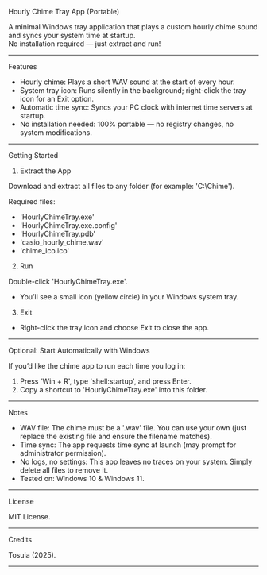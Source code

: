 Hourly Chime Tray App (Portable)

A minimal Windows tray application that plays a custom hourly chime sound and syncs your system time at startup.  
No installation required — just extract and run!

---

 Features

- Hourly chime: Plays a short WAV sound at the start of every hour.
- System tray icon: Runs silently in the background; right-click the tray icon for an Exit option.
- Automatic time sync: Syncs your PC clock with internet time servers at startup.
- No installation needed: 100% portable — no registry changes, no system modifications.

---

 Getting Started

 1. Extract the App

Download and extract all files to any folder (for example: 'C:\Chime').

Required files:
- 'HourlyChimeTray.exe'
- 'HourlyChimeTray.exe.config'
- 'HourlyChimeTray.pdb'
- 'casio_hourly_chime.wav'
- 'chime_ico.ico'

 2. Run

Double-click 'HourlyChimeTray.exe'.

- You’ll see a small icon (yellow circle) in your Windows system tray.

 3. Exit

- Right-click the tray icon and choose Exit to close the app.

---

 Optional: Start Automatically with Windows

If you’d like the chime app to run each time you log in:

1. Press 'Win + R', type 'shell:startup', and press Enter.
2. Copy a shortcut to 'HourlyChimeTray.exe' into this folder.

---

 Notes

- WAV file: The chime must be a '.wav' file. You can use your own (just replace the existing file and ensure the filename matches).
- Time sync: The app requests time sync at launch (may prompt for administrator permission).
- No logs, no settings: This app leaves no traces on your system. Simply delete all files to remove it.
- Tested on: Windows 10 & Windows 11.

---

License

MIT License.

---

 Credits

Tosuia (2025).

---

